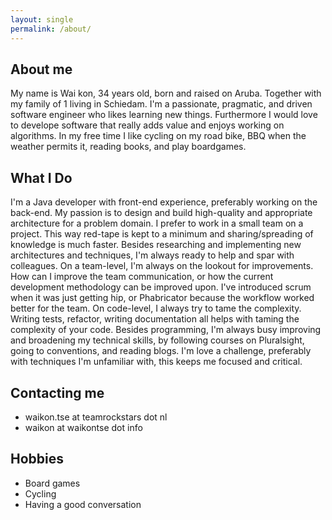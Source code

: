 ```yaml
---
layout: single
permalink: /about/
---
```


## About me
My name is Wai kon, 34 years old, born and raised on Aruba. Together with my family of 1 living in Schiedam. I'm a passionate, pragmatic, and driven software engineer who likes learning new things. Furthermore I would love to develope software that really adds value and enjoys working on algorithms. In my free time I like cycling on my road bike, BBQ when the weather permits it, reading books, and play boardgames.

## What I Do

I'm a Java developer with front-end experience, preferably working on the back-end. My passion is to design and build high-quality and appropriate architecture for a problem domain. I prefer to work in a small team on a project. This way red-tape is kept to a minimum and sharing/spreading of knowledge is much faster. Besides researching and implementing new architectures and techniques, I'm always ready to help and spar with colleagues.
On a team-level, I'm always on the lookout for improvements. How can I improve the team communication, or how the current development methodology can be improved upon. I've introduced scrum when it was just getting hip, or Phabricator because the workflow worked better for the team.
On code-level, I always try to tame the complexity. Writing tests, refactor, writing documentation all helps with taming the complexity of your code. Besides programming, I'm always busy improving and broadening my technical skills, by following courses on Pluralsight, going to conventions, and reading blogs. 
I'm love a challenge, preferably with techniques I'm unfamiliar with, this keeps me focused and critical.

## Contacting me

- waikon.tse at teamrockstars dot nl
- waikon at waikontse dot info

## Hobbies

* Board games
* Cycling
* Having a good conversation
